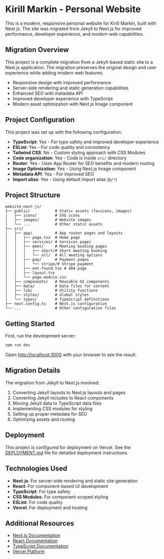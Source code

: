 # Kirill Markin - Personal Website

This is a modern, responsive personal website for Kirill Markin, built with Next.js. The site was migrated from Jekyll to Next.js for improved performance, developer experience, and modern web capabilities.

## Migration Overview

This project is a complete migration from a Jekyll-based static site to a Next.js application. The migration preserves the original design and user experience while adding modern web features:

- Responsive design with improved performance
- Server-side rendering and static generation capabilities
- Enhanced SEO with metadata API
- Improved developer experience with TypeScript
- Modern asset optimization with Next.js Image component

## Project Configuration

This project was set up with the following configuration:

- **TypeScript**: Yes - For type safety and improved developer experience
- **ESLint**: Yes - For code quality and consistency
- **Tailwind CSS**: No - Custom styling approach with CSS Modules
- **Code organization**: Yes - Code is inside `src/` directory
- **Router**: Yes - Uses App Router for SEO benefits and modern routing
- **Image Optimization**: Yes - Using Next.js Image component
- **Metadata API**: Yes - For improved SEO
- **Import alias**: Yes - Using default import alias (`@/*`)

## Project Structure

```
website-next-js/
├── public/           # Static assets (favicons, images)
│   ├── icons/        # SVG icons
│   ├── images/       # Website images
│   └── ...           # Other static assets
├── src/
│   ├── app/          # App router pages and layouts
│   │   ├── page.tsx  # Home page
│   │   ├── services/ # Services pages
│   │   ├── meet/     # Meeting booking pages
│   │   │   ├── short/# Short meeting booking
│   │   │   └── all/  # All meeting options
│   │   ├── pay/      # Payment pages
│   │   │   └── stripe/# Stripe payment
│   │   ├── not-found.tsx # 404 page
│   │   ├── layout.tsx
│   │   └── page.module.css
│   ├── components/   # Reusable UI components
│   ├── data/         # Data files for content
│   ├── lib/          # Utility functions
│   ├── styles/       # Global styles
│   └── types/        # TypeScript definitions
├── next.config.ts    # Next.js configuration
└── ...               # Other configuration files
```

## Getting Started

First, run the development server:

```bash
npm run dev
```

Open [http://localhost:3000](http://localhost:3000) with your browser to see the result.

## Migration Details

The migration from Jekyll to Next.js involved:

1. Converting Jekyll layouts to Next.js layouts and pages
2. Converting Jekyll includes to React components
3. Moving Jekyll data to TypeScript data files
4. Implementing CSS modules for styling
5. Setting up proper metadata for SEO
6. Optimizing assets and routing

## Deployment

This project is configured for deployment on Vercel. See the [DEPLOYMENT.md](./DEPLOYMENT.md) file for detailed deployment instructions.

## Technologies Used

- **Next.js**: For server-side rendering and static site generation
- **React**: For component-based UI development
- **TypeScript**: For type safety
- **CSS Modules**: For component-scoped styling
- **ESLint**: For code quality
- **Vercel**: For deployment and hosting

## Additional Resources

- [Next.js Documentation](https://nextjs.org/docs)
- [React Documentation](https://reactjs.org/docs/getting-started.html)
- [TypeScript Documentation](https://www.typescriptlang.org/docs/)
- [Vercel Platform](https://vercel.com)
